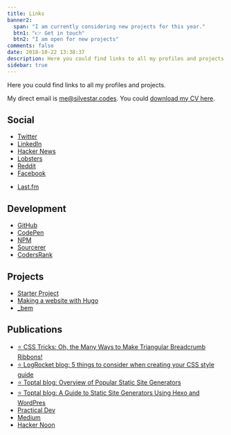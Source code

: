 ```yaml
---
title: Links
banner2:
  span: "I am currently considering new projects for this year."
  btn1: "👉 Get in touch"
  btn2: "I am open for new projects"
comments: false
date: 2018-10-22 13:38:37
description: Here you could find links to all my profiles and projects.
sidebar: true
---
```


Here you could find links to all my profiles and projects.

My direct email is [me@silvestar.codes](mailto:me@silvestar.codes). You could [download my CV here](/portfolio/silvestar-bistrovic-cv.pdf).

## Social
- [Twitter](https://twitter.com/malimirkeccita)
- [LinkedIn](https://www.linkedin.com/in/starbist/)
- [Hacker News](https://news.ycombinator.com/user?id=starbist)
- [Lobsters](https://lobste.rs/u/starbist)
- [Reddit](https://www.reddit.com/user/starbist)
- [Facebook](https://www.facebook.com/silvestar.codes/)
<!-- - [Google+](https://plus.google.com/b/110569084982950212149/+SilvestarbistrovicFromHr) -->
- [Last.fm](https://last.fm/user/maliMirkec)

## Development
- [GitHub](https://github.com/maliMirkec)
- [CodePen](https://codepen.io/CiTA/)
- [NPM](https://www.npmjs.com/~starbist)
- [Sourcerer](https://sourcerer.io/malimirkec)
- [CodersRank](https://profile.codersrank.io/user/malimirkec/)

<!-- ## Freelance
- [Toptal](https://www.toptal.com/resume/silvestar-bistrovic#trust-nothing-but-brilliant-freelancers)
- [Codementor](https://www.codementor.io/malimirkeccita)
- [About.me](https://about.me/starbist) -->

## Projects
- [Starter Project](https://starter.silvestar.codes/)
- [Making a website with Hugo](https://skl.sh/2ILioJ8)
- [_bem](https://frontend-developer.xyz/_bem/)

## Publications
- [⭐ CSS Tricks: Oh, the Many Ways to Make Triangular Breadcrumb Ribbons!](https://css-tricks.com/oh-the-many-ways-to-make-triangular-breadcrumb-ribbons/)
- [⭐ LogRocket blog: 5 things to consider when creating your CSS style guide](https://blog.logrocket.com/5-things-to-consider-when-creating-your-css-style-guide-7b85fa70039d)
- [⭐ Toptal blog: Overview of Popular Static Site Generators](https://www.toptal.com/front-end/static-site-generators-comparison-2018)
- [⭐ Toptal blog: A Guide to Static Site Generators Using Hexo and WordPres](https://www.toptal.com/front-end/wordpress-to-html-with-hexo-blog)
- [Practical Dev](https://dev.to/starbist)
- [Medium](https://medium.com/@malimirkeccita)
- [Hacker Noon](https://hackernoon.com/@malimirkeccita)

